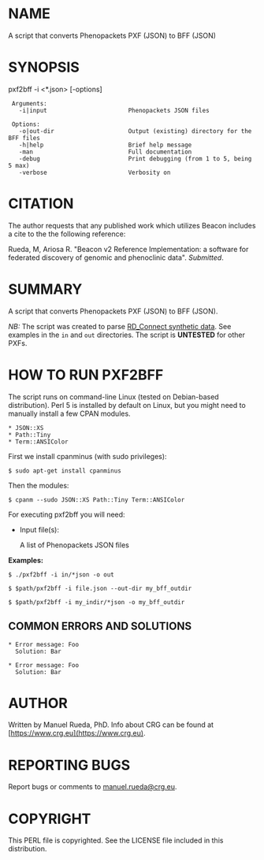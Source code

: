 # NAME

A script that converts Phenopackets PXF (JSON) to BFF (JSON)

# SYNOPSIS

pxf2bff -i <\*.json> \[-options\]

     Arguments:                       
       -i|input                       Phenopackets JSON files

     Options:
       -o|out-dir                     Output (existing) directory for the BFF files
       -h|help                        Brief help message
       -man                           Full documentation
       -debug                         Print debugging (from 1 to 5, being 5 max)
       -verbose                       Verbosity on
     

# CITATION

The author requests that any published work which utilizes Beacon includes a cite to the the following reference:

Rueda, M, Ariosa R. "Beacon v2 Reference Implementation: a software for federated discovery of genomic and phenoclinic data". _Submitted_.

# SUMMARY

A script that converts Phenopackets PXF (JSON) to BFF (JSON).

_NB:_ The script was created to parse [RD\_Connect synthetic data](https://ega-archive.org/datasets/EGAD00001008392). See examples in the `in` and `out` directories. The script is **UNTESTED** for other PXFs.

# HOW TO RUN PXF2BFF

The script runs on command-line Linux (tested on Debian-based distribution). Perl 5 is installed by default on Linux, 
but you might need to manually install a few CPAN modules.

    * JSON::XS
    * Path::Tiny
    * Term::ANSIColor

First we install cpanminus (with sudo privileges):

    $ sudo apt-get install cpanminus

Then the modules:

    $ cpanm --sudo JSON::XS Path::Tiny Term::ANSIColor

For executing pxf2bff you will need:

- Input file(s):

    A list of Phenopackets JSON files

**Examples:**

    $ ./pxf2bff -i in/*json -o out

    $ $path/pxf2bff -i file.json --out-dir my_bff_outdir

    $ $path/pxf2bff -i my_indir/*json -o my_bff_outdir 

## COMMON ERRORS AND SOLUTIONS

    * Error message: Foo
      Solution: Bar

    * Error message: Foo
      Solution: Bar

# AUTHOR 

Written by Manuel Rueda, PhD. Info about CRG can be found at [https://www.crg.eu](https://www.crg.eu).

# REPORTING BUGS

Report bugs or comments to <manuel.rueda@crg.eu>.

# COPYRIGHT

This PERL file is copyrighted. See the LICENSE file included in this distribution.
